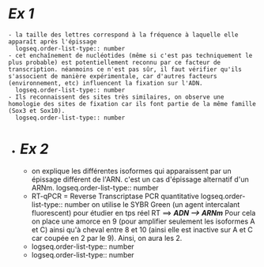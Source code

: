 # ***Ex 1***
	- la taille des lettres correspond à la fréquence à laquelle elle apparaît après l'épissage
	  logseq.order-list-type:: number
	- cet enchaînement de nucléotides (même si c'est pas techniquement le plus probable) est potentiellement reconnu par ce facteur de transcription. néanmoins ce n'est pas sûr, il faut vérifier qu'ils s'associent de manière expérimentale, car d'autres facteurs (environnement, etc) influencent la fixation sur l'ADN.
	  logseq.order-list-type:: number
	- Ils reconnaissent des sites très similaires, on observe une homologie des sites de fixation car ils font partie de la même famille (Sox3 et Sox10).
	  logseq.order-list-type:: number
- # ***Ex 2***
	- on explique les différentes isoformes qui apparaissent par un épissage différent de l'ARN. c'est un cas d'épissage alternatif d'un ARNm.
	  logseq.order-list-type:: number
	- RT-qPCR = Reverse Transcriptase PCR quantitative
	  logseq.order-list-type:: number
	  on utilise le SYBR Green (un agent intercalant fluorescent) pour étudier en tps réel
	  RT ==> ***ADN --> ARNm***
	  Pour cela on place une amorce en 9 (pour amplifier seulement les isoformes A et C) ainsi qu'à cheval entre 8 et 10 (ainsi elle est inactive sur A et C car coupée en 2 par le 9). Ainsi, on aura les 2.
	- logseq.order-list-type:: number
	- logseq.order-list-type:: number